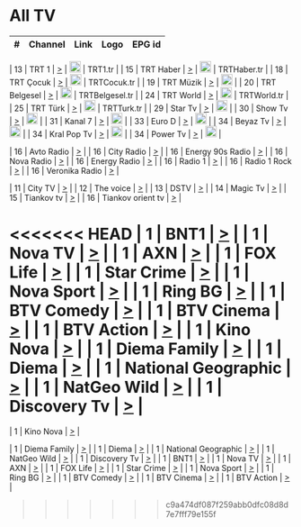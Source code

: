 <h1>All TV</h1>

| #   | Channel        | Link  | Logo | EPG id |
|:---:|:--------------:|:-----:|:----:|:------:|

| 13  | TRT 1            | [>](https://tv-trt1.medya.trt.com.tr/master.m3u8) | <img height="20" src="https://i.imgur.com/j786OLG.png"/> | TRT1.tr |
| 15  | TRT Haber        | [>](https://tv-trthaber.medya.trt.com.tr/master.m3u8) | <img height="20" src="https://i.imgur.com/OVfo8Ab.png"/> | TRTHaber.tr |
| 18  | TRT Çocuk        | [>](https://tv-trtcocuk.medya.trt.com.tr/master.m3u8) | <img height="20" src="https://i.imgur.com/QLFmD6d.png"/> | TRTCocuk.tr |
| 19  | TRT Müzik        | [>](https://tv-trtmuzik.medya.trt.com.tr/master.m3u8) | <img height="20" src="https://i.imgur.com/fIVFCEd.png"/> |
| 20  | TRT Belgesel     | [>](https://tv-trtbelgesel.medya.trt.com.tr/master.m3u8) | <img height="20" src="https://i.imgur.com/MGO87pe.png"/> | TRTBelgesel.tr |
| 24  | TRT World        | [>](https://tv-trtworld.medya.trt.com.tr/master.m3u8) | <img height="20" src="https://i.imgur.com/JEA2xpv.png"/> | TRTWorld.tr |
| 25  | TRT Türk         | [>](https://tv-trtturk.medya.trt.com.tr/master.m3u8) | <img height="20" src="https://i.imgur.com/OSTOQNw.png"/> | TRTTurk.tr |
| 29  | Star Tv   | [>](https://dogus-live.daioncdn.net/startv/startv_360p.m3u8) | <img height="20" src="https://i.imgur.com/IebUZx1.png"/> |
| 30  | Show Tv     | [>](https://ciner-live.daioncdn.net/showtv/showtv.m3u8) | <img height="20" src="https://i.imgur.com/IebUZx1.png"/> |
| 31  | Kanal 7     | [>](https://kanal7-live.daioncdn.net/kanal7/kanal7.m3u8) | <img height="20" src="https://i.imgur.com/IebUZx1.png"/> |
| 33  | Euro D    | [>](https://www.youtube.com/user/KanalD/live) | <img height="20" src="https://i.imgur.com/IebUZx1.png"/> |
| 34  | Beyaz Tv     | [>](https://beyaztv-live.daioncdn.net/beyaztv/beyaztv.m3u8) | <img height="20" src="https://i.imgur.com/IebUZx1.png"/> |
| 34  | Kral Pop Tv     | [>](https://www.youtube.com/watch?v=GuFTuKoXepw) | <img height="20" src="https://i.imgur.com/IebUZx1.png"/> |
| 34  | Power Tv     | [>](https://livetv.powerapp.com.tr/powerTV/powerhd.smil/chunklist.m3u8) | <img height="20" src="https://i.imgur.com/IebUZx1.png"/> |

| 16  | Avto Radio | [>](http://stream.metacast.eu/avtoradio.mp3.m3u) |
| 16  | City Radio | [>](http://stream.metacast.eu/city.aac.m3u) |
| 16  | Energy 90s Radio | [>](http://stream.metacast.eu/energy-90s.m3u) |
| 16  | Nova Radio | [>](http://stream.metacast.eu/nova.aac.m3u) |
| 16  | Energy Radio | [>](http://stream.metacast.eu/nrj.aac.m3u) |
| 16  | Radio 1 | [>](http://stream.metacast.eu/radio1.aac.m3u) |
| 16  | Radio 1 Rock | [>](http://stream.metacast.eu/radio1rock.aac.m3u) |
| 16  | Veronika Radio | [>](http://stream.metacast.eu/veronika.aac.m3u) |

| 11  | City TV | [>](https://tv.city.bg/play/tshls/citytv/index.m3u8) |
| 12  | The voice | [>](https://bss1.neterra.tv/thevoice/thevoice.m3u8) |
| 13  | DSTV | [>](http://46.249.95.140:8081/hls/data.m3u8) |
| 14  | Magic Tv | [>](https://bss1.neterra.tv/magictv/magictv.m3u8) |
| 15  | Tiankov tv | [>](https://streamer103.neterra.tv/tiankov-folk/live.m3u8) |
| 16  | Tiankov orient tv | [>](https://streamer103.neterra.tv/tiankov-orient/live.m3u8) |

<<<<<<< HEAD
| 1 | BNT1 | [>](https://ymkaya.xyz:41159/tv/bnt1/playlist.m3u8?wmsAuthSign=c2VydmVyX3RpbWU9Ny8yNy8yMDI1IDY6NDk6MDcgUE0maGFzaF92YWx1ZT1jOXZ6Q3JKUjExNzV2TWkwZW1WNVlBPT0mdmFsaWRtaW51dGVzPTYw) |
| 1 | Nova TV | [>](https://ymkaya.xyz:41159/tv/novatv/playlist.m3u8?wmsAuthSign=c2VydmVyX3RpbWU9Ny8yNy8yMDI1IDY6NDk6MTcgUE0maGFzaF92YWx1ZT1KL1VpelpLUWNFNlFPcUNyWTRVZWJ3PT0mdmFsaWRtaW51dGVzPTYw) |
| 1 | AXN | [>](https://ymkaya.xyz:41159/tv/axn/playlist.m3u8?wmsAuthSign=c2VydmVyX3RpbWU9Ny8yNy8yMDI1IDY6NDk6MjkgUE0maGFzaF92YWx1ZT12Z00vVWxTbWtTbWFHOHVSbUIrSGt3PT0mdmFsaWRtaW51dGVzPTYw) |
| 1 | FOX Life | [>](https://ymkaya.xyz:41159/tv/foxlife/playlist.m3u8?wmsAuthSign=c2VydmVyX3RpbWU9Ny8yNy8yMDI1IDY6NDk6MzggUE0maGFzaF92YWx1ZT1ndlZDV080U0EvSCtrSnlEZzc4SDlBPT0mdmFsaWRtaW51dGVzPTYw) |
| 1 | Star Crime | [>](https://ymkaya.xyz:41159/tv/foxcrime/playlist.m3u8?wmsAuthSign=c2VydmVyX3RpbWU9Ny8yNy8yMDI1IDY6NDk6NDggUE0maGFzaF92YWx1ZT0zY2hvWDBpY0E3b0U1dlNUaytwQ1JnPT0mdmFsaWRtaW51dGVzPTYw) |
| 1 | Nova Sport | [>](https://ymkaya.xyz:41159/tv/novasport/playlist.m3u8?wmsAuthSign=c2VydmVyX3RpbWU9Ny8yNy8yMDI1IDY6NDk6NTggUE0maGFzaF92YWx1ZT1HR2NYRWZZR001VmliMk5wVGxQSjV3PT0mdmFsaWRtaW51dGVzPTYw) |
| 1 | Ring BG | [>](https://ymkaya.xyz:41159/tv/ringbg/playlist.m3u8?wmsAuthSign=c2VydmVyX3RpbWU9Ny8yNy8yMDI1IDY6NTA6MDggUE0maGFzaF92YWx1ZT1GZzZtU0Z5emZGbk95UUhyejJULzNRPT0mdmFsaWRtaW51dGVzPTYw) |
| 1 | BTV Comedy | [>](https://ymkaya.xyz:41159/tv/btvcomedy/playlist.m3u8?wmsAuthSign=c2VydmVyX3RpbWU9Ny8yNy8yMDI1IDY6NTA6MTkgUE0maGFzaF92YWx1ZT16czg5NDQwOUNhSFUrSVRsTEc2Ky9RPT0mdmFsaWRtaW51dGVzPTYw) |
| 1 | BTV Cinema | [>](https://ymkaya.xyz:41159/tv/btvcinema/playlist.m3u8?wmsAuthSign=c2VydmVyX3RpbWU9Ny8yNy8yMDI1IDY6NTA6MjggUE0maGFzaF92YWx1ZT01YnJCaFRqelkwRmpiK1dJSmN4VmN3PT0mdmFsaWRtaW51dGVzPTYw) |
| 1 | BTV Action | [>](https://ymkaya.xyz:41159/tv/btvaction/playlist.m3u8?wmsAuthSign=c2VydmVyX3RpbWU9Ny8yNy8yMDI1IDY6NTA6MzggUE0maGFzaF92YWx1ZT1ZMVJqNHo3OTVQMGoycTZ6MjV3akh3PT0mdmFsaWRtaW51dGVzPTYw) |
| 1 | Kino Nova | [>](https://ymkaya.xyz:41159/tv/kinonova/playlist.m3u8?wmsAuthSign=c2VydmVyX3RpbWU9Ny8yNy8yMDI1IDY6NTA6NDggUE0maGFzaF92YWx1ZT1lbzk5d1lSNjJyZTVabUVMamVWMlZnPT0mdmFsaWRtaW51dGVzPTYw) |
| 1 | Diema Family | [>](https://ymkaya.xyz:41159/tv/diemafamily/playlist.m3u8?wmsAuthSign=c2VydmVyX3RpbWU9Ny8yNy8yMDI1IDY6NTA6NTggUE0maGFzaF92YWx1ZT15dFdTZmJ6TytXcGdmd2J4SWFvbWRBPT0mdmFsaWRtaW51dGVzPTYw) |
| 1 | Diema | [>](https://ymkaya.xyz:41159/tv/diema/playlist.m3u8?wmsAuthSign=c2VydmVyX3RpbWU9Ny8yNy8yMDI1IDY6NTE6MDggUE0maGFzaF92YWx1ZT1WL2FCUHpEdjRqSHZ4a3pMZkxLRjZRPT0mdmFsaWRtaW51dGVzPTYw) |
| 1 | National Geographic | [>](https://ymkaya.xyz:41159/tv/natgeo/playlist.m3u8?wmsAuthSign=c2VydmVyX3RpbWU9Ny8yNy8yMDI1IDY6NTE6MTcgUE0maGFzaF92YWx1ZT1iT21yK1JnN2RDdGVITXlxdWJva21BPT0mdmFsaWRtaW51dGVzPTYw) |
| 1 | NatGeo Wild | [>](https://ymkaya.xyz:41159/tv/natgeowild/playlist.m3u8?wmsAuthSign=c2VydmVyX3RpbWU9Ny8yNy8yMDI1IDY6NTE6MjcgUE0maGFzaF92YWx1ZT1JZ1ptVVZYRHh6OW9mVmlOR20rZ3FnPT0mdmFsaWRtaW51dGVzPTYw) |
| 1 | Discovery Tv | [>](https://ymkaya.xyz:41159/tv/discovery/playlist.m3u8?wmsAuthSign=c2VydmVyX3RpbWU9Ny8yNy8yMDI1IDY6NTE6MzcgUE0maGFzaF92YWx1ZT1VK2ZDRFNVWUdld3RjYjBMem1CTHFRPT0mdmFsaWRtaW51dGVzPTYw) |
=======


| 1 | Kino Nova | [>](https://ymkaya.xyz:11336/tv/kinonova/playlist.m3u8?wmsAuthSign=c2VydmVyX3RpbWU9MS8yLzIwMjUgNDo0MDoyMCBBTSZoYXNoX3ZhbHVlPWlFS1FrWEtMMVRFM3l5YklUWUJQUHc9PSZ2YWxpZG1pbnV0ZXM9NjA=) |

| 1 | Diema Family | [>](https://ymkaya.xyz:11336/tv/diemafamily/playlist.m3u8?wmsAuthSign=c2VydmVyX3RpbWU9MS8yLzIwMjUgNDo0MDozMCBBTSZoYXNoX3ZhbHVlPUVUaTVKTldvZTF5WVVCM0YwL21kaXc9PSZ2YWxpZG1pbnV0ZXM9NjA=) |
| 1 | Diema | [>](https://ymkaya.xyz:11336/tv/diema/playlist.m3u8?wmsAuthSign=c2VydmVyX3RpbWU9MS8yLzIwMjUgNDo0MDo0MCBBTSZoYXNoX3ZhbHVlPVlYMWVJT2NuUjNpUTBsaytEUFFOS2c9PSZ2YWxpZG1pbnV0ZXM9NjA=) |
| 1 | National Geographic | [>](https://ymkaya.xyz:11336/tv/natgeo/playlist.m3u8?wmsAuthSign=c2VydmVyX3RpbWU9MS8yLzIwMjUgNDo0MTo0MSBBTSZoYXNoX3ZhbHVlPTJQTlVmcG5nYWx0M013eUhGRGxnd0E9PSZ2YWxpZG1pbnV0ZXM9NjA=) |
| 1 | NatGeo Wild | [>](https://ymkaya.xyz:11336/tv/natgeowild/playlist.m3u8?wmsAuthSign=c2VydmVyX3RpbWU9MS8yLzIwMjUgNDo0MTo1MSBBTSZoYXNoX3ZhbHVlPVl1OXZaTTliN0hGWEN3eDBYd1duNkE9PSZ2YWxpZG1pbnV0ZXM9NjA=) |
| 1 | Discovery Tv | [>](https://ymkaya.xyz:11336/tv/discovery/playlist.m3u8?wmsAuthSign=c2VydmVyX3RpbWU9MS8yLzIwMjUgNDo0MjowMSBBTSZoYXNoX3ZhbHVlPWtBQmdLNlY2RmQwWElzMVYzSDJyVkE9PSZ2YWxpZG1pbnV0ZXM9NjA=) |
| 1 | BNT1 | [>](https://ymkaya.xyz:11336/tv/bnt1/playlist.m3u8?wmsAuthSign=c2VydmVyX3RpbWU9MS8yLzIwMjUgNDozODozOCBBTSZoYXNoX3ZhbHVlPVVrMVlRQXpJWlhYeUh6ZFVpSC9NMUE9PSZ2YWxpZG1pbnV0ZXM9NjA=) |
| 1 | Nova TV | [>](https://ymkaya.xyz:11336/tv/novatv/playlist.m3u8?wmsAuthSign=c2VydmVyX3RpbWU9MS8yLzIwMjUgNDozODo0OCBBTSZoYXNoX3ZhbHVlPUVxQjh1a0ZzYkVGZU8zZDFGTzdreVE9PSZ2YWxpZG1pbnV0ZXM9NjA=) |
| 1 | AXN | [>](https://ymkaya.xyz:11336/tv/axn/playlist.m3u8?wmsAuthSign=c2VydmVyX3RpbWU9MS8yLzIwMjUgNDozODo1OCBBTSZoYXNoX3ZhbHVlPUpkWStGY1hkNXhaOVpPZ0thQ0FZL3c9PSZ2YWxpZG1pbnV0ZXM9NjA=) |
| 1 | FOX Life | [>](https://ymkaya.xyz:11336/tv/foxlife/playlist.m3u8?wmsAuthSign=c2VydmVyX3RpbWU9MS8yLzIwMjUgNDozOToxMCBBTSZoYXNoX3ZhbHVlPWt1ZDc1T3AzYlZDTjJnSy9TU0xJZlE9PSZ2YWxpZG1pbnV0ZXM9NjA=) |
| 1 | Star Crime | [>](https://ymkaya.xyz:11336/tv/foxcrime/playlist.m3u8?wmsAuthSign=c2VydmVyX3RpbWU9MS8yLzIwMjUgNDozOToyMCBBTSZoYXNoX3ZhbHVlPXIwVU45Nm9FR1l2enNkTG9TanBxbmc9PSZ2YWxpZG1pbnV0ZXM9NjA=) |
| 1 | Nova Sport | [>](https://ymkaya.xyz:11336/tv/novasport/playlist.m3u8?wmsAuthSign=c2VydmVyX3RpbWU9MS8yLzIwMjUgNDozOTozMCBBTSZoYXNoX3ZhbHVlPXlSZ0UxazVaM0xhSmc0NmR4T0c1T2c9PSZ2YWxpZG1pbnV0ZXM9NjA=) |
| 1 | Ring BG | [>](https://ymkaya.xyz:11336/tv/ringbg/playlist.m3u8?wmsAuthSign=c2VydmVyX3RpbWU9MS8yLzIwMjUgNDozOTo0MCBBTSZoYXNoX3ZhbHVlPTR4aUlFNHVUYWN4enY1WkVuOFZma2c9PSZ2YWxpZG1pbnV0ZXM9NjA=) |
| 1 | BTV Comedy | [>](https://ymkaya.xyz:11336/tv/btvcomedy/playlist.m3u8?wmsAuthSign=c2VydmVyX3RpbWU9MS8yLzIwMjUgNDozOTo1MCBBTSZoYXNoX3ZhbHVlPUtrMTJ2RHNTTUU1RFp1ZkVOdXFSK3c9PSZ2YWxpZG1pbnV0ZXM9NjA=) |
| 1 | BTV Cinema | [>](https://ymkaya.xyz:11336/tv/btvcinema/playlist.m3u8?wmsAuthSign=c2VydmVyX3RpbWU9MS8yLzIwMjUgNDozOTo1OSBBTSZoYXNoX3ZhbHVlPTZWcU9FZW56cG1NM1lrYy8xNE5NeHc9PSZ2YWxpZG1pbnV0ZXM9NjA=) |
| 1 | BTV Action | [>](https://ymkaya.xyz:11336/tv/btvaction/playlist.m3u8?wmsAuthSign=c2VydmVyX3RpbWU9MS8yLzIwMjUgNDo0MDoxMCBBTSZoYXNoX3ZhbHVlPUlDd0ErRkZVWThyMVZwR3c2REdGZ3c9PSZ2YWxpZG1pbnV0ZXM9NjA=) |
>>>>>>> c9a474df087f259abb0dfc08d8d7e7fff79e155f
